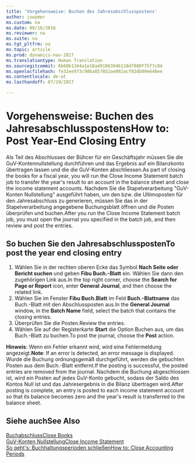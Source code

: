```yaml
---
title: 'Vorgehensweise: Buchen des Jahresabschlusspostens'
author: jswymer
ms.custom: na
ms.date: 09/16/2016
ms.reviewer: na
ms.suite: na
ms.tgt_pltfrm: na
ms.topic: article
ms.prod: dynamics-nav-2017
ms.translationtype: Human Translation
ms.sourcegitcommit: 6b60b1344a1e18ad91863046110df880f75f7c04
ms.openlocfilehash: fe32ee973c90ba857852ae092acf03db09e648ee
ms.contentlocale: de-at
ms.lasthandoff: 07/19/2017

---
```

# <a name="how-to-post-year-end-closing-entry"></a><span data-ttu-id="3d767-102">Vorgehensweise: Buchen des Jahresabschlusspostens</span><span class="sxs-lookup"><span data-stu-id="3d767-102">How to: Post Year-End Closing Entry</span></span>
<span data-ttu-id="3d767-103">Als Teil des Abschlusses der Bühcer für ein Geschäftsjahr müssen Sie die GuV-Kontennullstellung durchführen und das Ergebnis auf ein Bilanzkonto übertragen lassen und die die GuV-Konten abschliessen.</span><span class="sxs-lookup"><span data-stu-id="3d767-103">As part of closing the books for a fiscal year, you will run the Close Income Statement batch job to transfer the year's result to an account in the balance sheet and close the income statement accounts.</span></span> <span data-ttu-id="3d767-104">Nachdem Sie die Stapelverarbeitung "GuV-Konten Nullstellung" ausgeführt haben, um den bzw. die Ultimoposten für den Jahresabschluss zu generieren, müssen Sie das in der Stapelverarbeitung angegebene Buchungsblatt öffnen und die Posten überprüfen und buchen.</span><span class="sxs-lookup"><span data-stu-id="3d767-104">After you run the Close Income Statement batch job, you must open the journal you specified in the batch job, and then review and post the entries.</span></span>

## <a name="to-post-the-year-end-closing-entry"></a><span data-ttu-id="3d767-105">So buchen Sie den Jahresabschlussposten</span><span class="sxs-lookup"><span data-stu-id="3d767-105">To post the year end closing entry</span></span>
1. <span data-ttu-id="3d767-106">Wählen Sie in der rechten oberen Ecke das Symbol **Nach Seite oder Bericht suchen** und geben **Fibu Buch.-Blatt** ein. Wählen Sie dann den zugehörigen Link aus.</span><span class="sxs-lookup"><span data-stu-id="3d767-106">In the top right corner, choose the **Search for Page or Report** icon, enter **General Journal**, and then choose the related link.</span></span>
2. <span data-ttu-id="3d767-107">Wählen Sie im Fenster **Fibu Buch.Blatt** im Feld **Buch.-Blattname** das Buch.-Blatt mit den Abschlussposten aus.</span><span class="sxs-lookup"><span data-stu-id="3d767-107">In the **General Journal** window, in the **Batch Name** field, select the batch that contains the closing entries.</span></span>
3. <span data-ttu-id="3d767-108">Überprüfen Sie die Posten.</span><span class="sxs-lookup"><span data-stu-id="3d767-108">Review the entries.</span></span>
4. <span data-ttu-id="3d767-109">Wählen Sie auf der Registerkarte **Start** die Option Buchen aus, um das Buch.-Blatt zu buchen.</span><span class="sxs-lookup"><span data-stu-id="3d767-109">To post the journal, choose the **Post** action.</span></span>

<span data-ttu-id="3d767-110">**Hinweis**: Wenn ein Fehler erkannt wird, wird eine Fehlermeldung angezeigt.</span><span class="sxs-lookup"><span data-stu-id="3d767-110">**Note**: If an error is detected, an error message is displayed.</span></span> <span data-ttu-id="3d767-111">Wurde die Buchung ordnungsgemäß durchgeführt, werden die gebuchten Posten aus dem Buch.-Blatt entfernt.</span><span class="sxs-lookup"><span data-stu-id="3d767-111">If the posting is successful, the posted entries are removed from the journal.</span></span> <span data-ttu-id="3d767-112">Nachdem die Buchung abgeschlossen ist, wird ein Posten auf jedes GuV-Konto gebucht, sodass der Saldo des Kontos Null ist und das Jahresergebnis in die Bilanz übertragen wird.</span><span class="sxs-lookup"><span data-stu-id="3d767-112">After posting is complete, an entry is posted to each income statement account so that its balance becomes zero and the year's result is transferred to the balance sheet.</span></span>

## <a name="see-also"></a><span data-ttu-id="3d767-113">Siehe auch</span><span class="sxs-lookup"><span data-stu-id="3d767-113">See Also</span></span>
[<span data-ttu-id="3d767-114">Buchabschluss</span><span class="sxs-lookup"><span data-stu-id="3d767-114">Close Books</span></span>](year-close-books.md)  
[<span data-ttu-id="3d767-115">GuV-Konten Nullstellung</span><span class="sxs-lookup"><span data-stu-id="3d767-115">Close Income Statement</span></span>](year-close-income-statement.md)  
[<span data-ttu-id="3d767-116">So geht's: Buchhaltungsperioden schließen</span><span class="sxs-lookup"><span data-stu-id="3d767-116">How to: Close Accounting Periods</span></span>](year-close-account-periods.md)  

